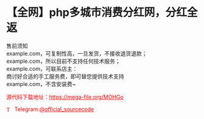 # 【全网】php多城市消费分红网，分红全返

售前须知<br>example.com，可复制性高，一旦发货，不接收退货退款；<br>example.com，所以目前不支持任何技术服务；<br>example.com，可联系店主：<br>商讨好合适的手工服务费，即可替您提供技术支持<br>example.com，不含安装费~<br>


<p style="color: red;">源代码下载地址：<a href="https://mega-file.org/MOHGo" style="color: red;">https://mega-file.org/MOHGo</a></p><p style="color: red;"><img src="https://cdn-icons-png.flaticon.com/512/2111/2111646.png" alt="Telegram Icon" style="width: 16px; vertical-align: middle; margin-right: 5px;">Telegram:<a href="https://t.me/official_sourcecode" style="color: red;">@official_sourcecode</a></p>